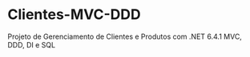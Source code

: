 # Clientes-MVC-DDD
Projeto de Gerenciamento de Clientes e Produtos com .NET 6.4.1 MVC, DDD, DI e SQL
